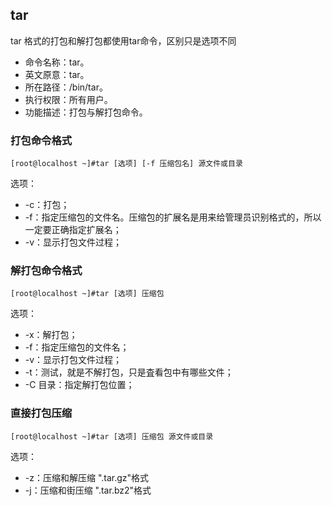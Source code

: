 ##  tar

tar 格式的打包和解打包都使用tar命令，区别只是选项不同

- 命令名称：tar。
-  英文原意：tar。
-  所在路径：/bin/tar。
-  执行权限：所有用户。
-  功能描述：打包与解打包命令。

###  打包命令格式

```
[root@localhost ~]#tar [选项] [-f 压缩包名] 源文件或目录
```

选项： 

-  -c：打包；
-  -f：指定压缩包的文件名。压缩包的扩展名是用来给管理员识别格式的，所以一定要正确指定扩展名；
-  -v：显示打包文件过程；

###  解打包命令格式 

```
[root@localhost ~]#tar [选项] 压缩包
```

选项：

-  -x：解打包；
-  -f：指定压缩包的文件名；
-  -v：显示打包文件过程；
-  -t：测试，就是不解打包，只是査看包中有哪些文件；
-  -C 目录：指定解打包位置；

 ###  直接打包压缩

```
[root@localhost ~]#tar [选项] 压缩包 源文件或目录
```

选项： 

-  -z：压缩和解压缩 ".tar.gz"格式
-  -j：压缩和街压缩 ".tar.bz2"格式

 

